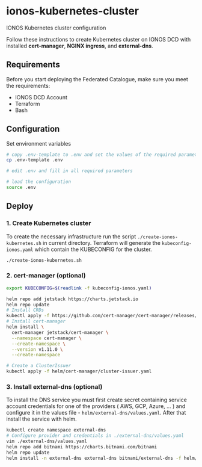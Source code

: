 # ionos-kubernetes-cluster
IONOS Kubernetes cluster configuration

Follow these instructions to create Kubernetes cluster on IONOS DCD with installed **cert-manager**, **NGINX ingress**, and **external-dns**.

## Requirements

Before you start deploying the Federated Catalogue, make sure you meet the requirements:
- IONOS DCD Account
- Terraform
- Bash

## Configuration

Set environment variables


```sh
# copy .env-template to .env and set the values of the required parameters
cp .env-template .env

# edit .env and fill in all required parameters

# load the configuration
source .env
```

## Deploy

### 1. Create Kubernetes cluster

To create the necessary infrastructure run the script ```./create-ionos-kubernetes.sh``` in current directory. Terraform will generate the `kubeconfig-ionos.yaml` which contain the KUBECONFIG for the cluster. 
```sh
./create-ionos-kubernetes.sh
```

### 2. cert-manager (optional)

```bash
export KUBECONFIG=$(readlink -f kubeconfig-ionos.yaml)

helm repo add jetstack https://charts.jetstack.io
helm repo update
# Install CRDs
kubectl apply -f https://github.com/cert-manager/cert-manager/releases/download/v1.11.0/cert-manager.crds.yaml
# Install cert-manager
helm install \
  cert-manager jetstack/cert-manager \
  --namespace cert-manager \
  --create-namespace \
  --version v1.11.0 \
  --create-namespace

# Create a ClusterIssuer
kubectl apply -f helm/cert-manager/cluster-issuer.yaml
```

### 3.  Install external-dns (optional)

To install the DNS service you must first create secret containing service account credentials for one of the providers ( AWS, GCP, Azure, ... ) and configure it in the values file - ```helm/external-dns/values.yaml```. After that install the service with helm.


```bash
kubectl create namespace external-dns
# Configure provider and credentials in ./external-dns/values.yaml
vim ./external-dns/values.yaml
helm repo add bitnami https://charts.bitnami.com/bitnami
helm repo update
helm install -n external-dns external-dns bitnami/external-dns -f helm/external-dns/values.yaml --version 6.14.1
```
